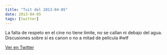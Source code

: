 ```yaml
---
title: "Tuit del 2013-04-05"
date: 2013-04-05
tags: [twitter]
---
```


La falta de respeto en el cine no tiene límite, no se callan ni debajo del agua. Discusiones sobre sí es canon o no a mitad de película #wtf



[Ver en Twitter](https://twitter.com/i/web/status/320242273654820864)
